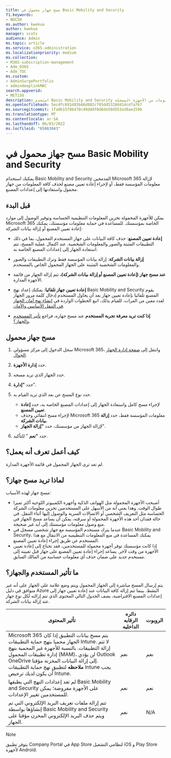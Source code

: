 ```yaml
---
title: مسح جهاز محمول في Basic Mobility and Security
f1.keywords:
- NOCSH
ms.author: kwekua
author: kwekua
manager: scotv
audience: Admin
ms.topic: article
ms.service: o365-administration
ms.localizationpriority: medium
ms.collection:
- M365-subscription-management
- Adm_O365
- Adm_TOC
ms.custom:
- AdminSurgePortfolio
- admindeeplinkMAC
search.appverid:
- MET150
description: استخدم Basic Mobility and Security المضمنين لإزالة المعلومات من الأجهزة المسجلة.
ms.openlocfilehash: 5ecdfc691d85b86d882cf05dd5328d41dcdfa767
ms.sourcegitcommit: 1fa0b15f86470c49dddf0d6de59d553a38ae259b
ms.translationtype: MT
ms.contentlocale: ar-SA
ms.lasthandoff: 06/03/2022
ms.locfileid: "65863043"
---
```

# <a name="wipe-a-mobile-device-in-basic-mobility-and-security"></a>مسح جهاز محمول في Basic Mobility and Security

يمكنك استخدام Basic Mobility and Security المدمجين Microsoft 365 لإزالة معلومات المؤسسة فقط، أو لإجراء إعادة تعيين مصنع لحذف كافة المعلومات من جهاز محمول واستعادتها إلى إعدادات المصنع.

## <a name="before-you-begin"></a>قبل البدء

يمكن للأجهزة المحمولة تخزين المعلومات التنظيمية الحساسة وتوفير الوصول إلى موارد Microsoft 365 الخاصة بمؤسستك. للمساعدة في حماية معلومات مؤسستك، يمكنك إعادة تعيين المصنع أو إزالة بيانات الشركة:

- **إعادة تعيين المصنع**: حذف كافة البيانات على جهاز المستخدم المحمول، بما في ذلك التطبيقات المثبتة والصور والمعلومات الشخصية. عند اكتمال عملية المسح، تتم استعادة الجهاز إلى إعدادات المصنع الخاصة به.

- **إزالة بيانات الشركة**: إزالة بيانات المؤسسة فقط وترك التطبيقات والصور والمعلومات الشخصية المثبتة على الجهاز المحمول الخاص بالمستخدم.

- **عند مسح جهاز (إعادة تعيين المصنع أو إزالة بيانات الشركة)،** تتم إزالة الجهاز من قائمة الأجهزة المدارة.

- **إعادة تعيين جهاز تلقائيا**: يمكنك إعداد نهج Basic Mobility and Security يقوم المصنع تلقائيا بإعادة تعيين جهاز بعد أن يحاول المستخدم إدخال كلمة مرور الجهاز لعدد معين من المرات. للقيام بذلك، اتبع الخطوات الواردة في [إنشاء نهج أمان الجهاز في التنقل الأساسي والأمان](create-device-security-policies.md).

- **إذا كنت تريد معرفة تجربة المستخدم** عند مسح جهازه، فراجع [تأثير المستخدم والجهاز؟](#whats-the-user-and-device-impact).

## <a name="wipe-a-mobile-device"></a>مسح جهاز محمول

1. سجل الدخول إلى مركز مسؤولي Microsoft 365، وانتقل إلى [صفحة إدارة الجهاز الجوال](https://portal.office.com/adminportal/home?#/MifoDevices).

1. حدد **إدارة الأجهزة**.

1. حدد الجهاز الذي تريد مسحه.

1. حدد **"إدارة**".

1. حدد نوع المسح عن بعد الذي تريد القيام به.

    - لإجراء مسح كامل واستعادة الجهاز إلى إعدادات المصنع الخاصة به، حدد **إعادة تعيين المصنع**.
    - لإجراء مسح انتقائي وحذف Microsoft 365 معلومات المؤسسة فقط، حدد **إزالة بيانات الشركة**.
    - لإزالة الجهاز من مؤسستك، حدد **"إزالة الجهاز**".

1. حدد **"نعم** " للتأكيد.

## <a name="how-do-i-know-it-worked"></a>كيف أعمل تعرف أنه يعمل؟

لم تعد ترى الجهاز المحمول في قائمة الأجهزة المدارة.

## <a name="why-would-you-want-to-wipe-a-device"></a>لماذا تريد مسح جهاز؟

مسح جهاز لهذه الأسباب:

- أصبحت الأجهزة المحمولة مثل الهواتف الذكية وأجهزة الكمبيوتر اللوحية أكثر تميزا طوال الوقت. وهذا يعني أنه من الأسهل على المستخدمين تخزين معلومات الشركة الحساسة مثل التعريف الشخصي أو الاتصالات السرية والوصول إليها أثناء التنقل. في حالة فقدان أحد هذه الأجهزة المحمولة أو سرقته، يمكن أن يساعد مسح الجهاز في منع وصول معلومات مؤسستك إلى أيد غير صحيحة.
- عندما يترك مستخدم المؤسسة مع جهاز شخصي مسجل في Basic Mobility and Security، يمكنك المساعدة في منع المعلومات التنظيمية من الانتقال مع هذا المستخدم عن طريق إجراء إعادة تعيين المصنع.
- إذا كانت مؤسستك توفر أجهزة محمولة للمستخدمين، فقد تحتاج إلى إعادة تعيين الأجهزة من وقت لآخر. يساعد إجراء إعادة تعيين المصنع على جهاز قبل تعيينه إلى مستخدم جديد على ضمان حذف أي معلومات حساسة من المالك السابق.

## <a name="whats-the-user-and-device-impact"></a>ما تأثير المستخدم والجهاز؟

يتم إرسال المسح مباشرة إلى الجهاز المحمول ويتم وضع علامة على الجهاز على أنه غير متوافق في دليل Azure النشط. بينما تتم إزالة كافة البيانات عند إعادة تعيين جهاز إلى إعدادات المصنع الافتراضية، يصف الجدول التالي المحتوى الذي تتم إزالته لكل نوع جهاز عند إزالة بيانات الشركة.

|تأثير المحتوى|دائره الرقابه الداخليه|الروبوت|
|---|---|---|
|Microsoft 365 يتم مسح بيانات التطبيق إذا كان الجهاز محميا بنهج حماية التطبيقات Intune. لا تتم إزالة التطبيقات. بالنسبة للأجهزة غير المحمية بنهج إدارة تطبيقات المحمول (MAM)، لن يؤدي Outlook OneDrive إلى إزالة البيانات المخزنة مؤقتا.<br/>**ملاحظه** لتطبيق نهج حماية التطبيقات Intune يجب أن يكون لديك ترخيص Intune.|نعم|نعم|
|لم تعد إعدادات النهج التي يطبقها Basic Mobility and Security على الأجهزة مفروضة؛ يمكن للمستخدمين تغيير الإعدادات.|نعم|نعم|
|تتم إزالة ملفات تعريف البريد الإلكتروني التي تم إنشاؤها بواسطة Basic Mobility and Security ويتم حذف البريد الإلكتروني المخزن مؤقتا على الجهاز.|نعم|N/A|

> [!NOTE]
> يتوفر تطبيق Company Portal في App Store لنظامي التشغيل iOS و Play Store لأجهزة Android.

